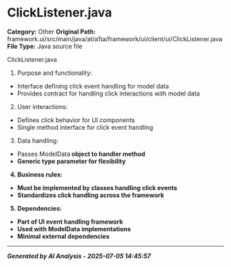 # ClickListener.java

**Category:** Other
**Original Path:** framework.ui/src/main/java/at/a1ta/framework/ui/client/ui/ClickListener.java
**File Type:** Java source file

ClickListener.java
1. Purpose and functionality:
- Interface defining click event handling for model data
- Provides contract for handling click interactions with model data

2. User interactions:
- Defines click behavior for UI components
- Single method interface for click event handling

3. Data handling:
- Passes ModelData<B> object to handler method
- Generic type parameter for flexibility

4. Business rules:
- Must be implemented by classes handling click events
- Standardizes click handling across the framework

5. Dependencies:
- Part of UI event handling framework
- Used with ModelData implementations
- Minimal external dependencies

---
*Generated by AI Analysis - 2025-07-05 14:45:57*
